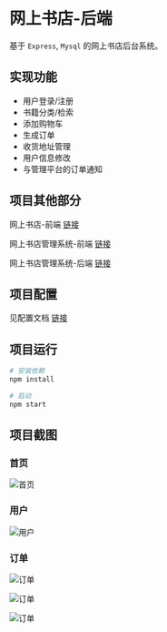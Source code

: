 # 网上书店-后端

基于 `Express`, `Mysql` 的网上书店后台系统。

## 实现功能

- 用户登录/注册
- 书籍分类/检索
- 添加购物车
- 生成订单
- 收货地址管理
- 用户信息修改
- 与管理平台的订单通知

## 项目其他部分
网上书店-前端 [链接](https://github.com/pwx123/shop-store-client)

网上书店管理系统-前端 [链接](https://github.com/pwx123/shop-store-management-client)

网上书店管理系统-后端 [链接](https://github.com/pwx123/shop-store-management-server)

## 项目配置

见配置文档 [链接](https://github.com/pwx123/shop-store-server/blob/master/CONFIG.md)

## 项目运行

``` bash
# 安装依赖
npm install

# 启动
npm start
```

## 项目截图
### 首页
![首页](https://github.com/pwx123/shop-store-server/raw/master/screenshots/home.png)

### 用户
![用户](https://github.com/pwx123/shop-store-server/raw/master/screenshots/user.png)

### 订单
![订单](https://github.com/pwx123/shop-store-server/raw/master/screenshots/order.png)

![订单](https://github.com/pwx123/shop-store-server/raw/master/screenshots/order_1.png)

![订单](https://github.com/pwx123/shop-store-server/raw/master/screenshots/order_2.png)
